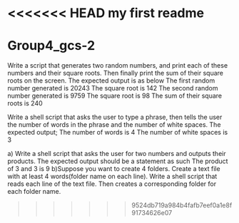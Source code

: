 <<<<<<< HEAD
my first readme
=======
# Group4_gcs-2
Write a script that generates two random numbers, and print each of these numbers and their square roots. Then finally print the sum of their square roots on the screen.  The expected output is as below
The first random number generated is 20243
The square root is 142
The second random number generated is 9759
The square root is 98
The sum of their square roots is 240

Write a shell script that asks the user to type a phrase, then tells the user the number of words in the phrase and the number of white spaces. The expected output;
The number of words is 4
The number of white spaces is 3  

a) Write a shell script that asks the user for two numbers and outputs their products. The expected output should be a statement as such 
The product of 3 and 3 is 9
b)Suppose you want to create 4 folders. Create a text file with at least 4 words(folder name on each line). Write a shell script that reads each line of the text file. Then creates a corresponding folder for each folder name.
>>>>>>> 9524db719a984b4fafb7eef0a1e8f91734626e07
